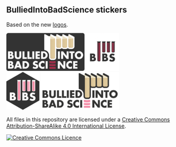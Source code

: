 ## BulliedIntoBadScience stickers

Based on the new [logos](https://github.com/BulliedIntoBadScience/logos).

<a href="logo_dark.png"><img alt = "Full logo dark" src="logo_dark.png" height="100"></a>
<a href="bibs_light.png"><img alt = "BIBS logo light" src="bibs_light.png" height="100"></a> <br>
<a href="bibs_dark.png"><img alt = "BIBS logo dark" src="bibs_dark.png" height="100"></a> 
<a href="logo_light.png"><img alt = "Full logo light" src="logo_light.png" height="100"></a>

All files in this repository are licensed under a <a rel="license"
href="http://creativecommons.org/licenses/by-sa/4.0/">Creative Commons
Attribution-ShareAlike 4.0 International License</a>.

<a rel="license" href="http://creativecommons.org/licenses/by-sa/4.0/"><img alt="Creative Commons Licence" style="border-width:0" src="https://i.creativecommons.org/l/by-sa/4.0/88x31.png" /></a><br />
